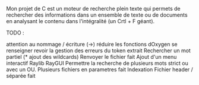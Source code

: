 Mon projet de C est un moteur de recherche plein texte qui permets de rechercher des informations dans un ensemble de texte ou de documents en analysant le contenu dans l'intégralité (un Crtl + F géant).


TODO : 


attention au nommage / écriture (->)
réduire les fonctions 
dOxygen se renseigner
revoir la gestion des erreurs du token extrait
Rechercher un mot partiel (* ajout des wildcards)
Renvoyer le fichier fait
Ajout d'un menu interactif Raylib RayGUI
Permettre la recherche de plusieurs mots strict ou avec un OU.
Plusieurs fichiers en parametres fait
Indexation
Fichier header / séparée fait